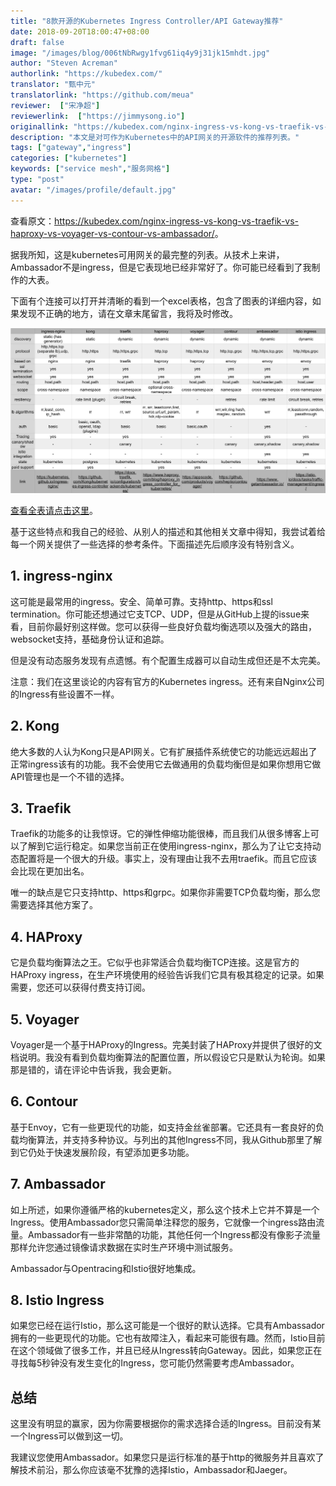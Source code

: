 ```yaml
---
title: "8款开源的Kubernetes Ingress Controller/API Gateway推荐"
date: 2018-09-20T18:00:47+08:00
draft: false
image: "/images/blog/006tNbRwgy1fvg61iq4y9j31jk15mhdt.jpg"
author: "Steven Acreman"
authorlink: "https://kubedex.com/"
translator: "甄中元"
translatorlink: "https://github.com/meua"
reviewer:  ["宋净超"]
reviewerlink:  ["https://jimmysong.io"]
originallink: "https://kubedex.com/nginx-ingress-vs-kong-vs-traefik-vs-haproxy-vs-voyager-vs-contour-vs-ambassador/"
description: "本文是对可作为Kubernetes中的API网关的开源软件的推荐列表。"
tags: ["gateway","ingress"]
categories: ["kubernetes"]
keywords: ["service mesh","服务网格"]
type: "post"
avatar: "/images/profile/default.jpg"
---
```


查看原文：<https://kubedex.com/nginx-ingress-vs-kong-vs-traefik-vs-haproxy-vs-voyager-vs-contour-vs-ambassador/>。

据我所知，这是kubernetes可用网关的最完整的列表。从技术上来讲，Ambassador不是ingress，但是它表现地已经非常好了。你可能已经看到了我制作的大表。

下面有个连接可以打开并清晰的看到一个excel表格，包含了图表的详细内容，如果发现不正确的地方，请在文章末尾留言，我将及时修改。

![](006tNbRwgy1fvg5y29nebj31430l2wio.jpg)

[查看全表请点击这里](https://docs.google.com/spreadsheets/d/16bxRgpO1H_Bn-5xVZ1WrR_I-0A-GOI6egmhvqqLMOmg/edit?usp=sharing)。

基于这些特点和我自己的经验、从别人的描述和其他相关文章中得知，我尝试着给每一个网关提供了一些选择的参考条件。下面描述先后顺序没有特别含义。

## 1. ingress-nginx

这可能是最常用的ingress。安全、简单可靠。支持http、https和ssl termination。你可能还想通过它支TCP、UDP，但是从GitHub上提的issue来看，目前你最好别这样做。您可以获得一些良好负载均衡选项以及强大的路由，websocket支持，基础身份认证和追踪。

但是没有动态服务发现有点遗憾。有个配置生成器可以自动生成但还是不太完美。

注意：我们在这里谈论的内容有官方的Kubernetes ingress。还有来自Nginx公司的Ingress有些设置不一样。

## 2. Kong

绝大多数的人认为Kong只是API网关。它有扩展插件系统使它的功能远远超出了正常ingress该有的功能。我不会使用它去做通用的负载均衡但是如果你想用它做API管理也是一个不错的选择。

## 3. Traefik

Traefik的功能多的让我惊讶。它的弹性伸缩功能很棒，而且我们从很多博客上可以了解到它运行稳定。如果您当前正在使用ingress-nginx，那么为了让它支持动态配置将是一个很大的升级。事实上，没有理由让我不去用traefik。而且它应该会比现在更加出名。

唯一的缺点是它只支持http、https和grpc。如果你非需要TCP负载均衡，那么您需要选择其他方案了。

## 4. HAProxy

它是负载均衡算法之王。它似乎也非常适合负载均衡TCP连接。这是官方的HAProxy ingress，在生产环境使用的经验告诉我们它具有极其稳定的记录。如果需要，您还可以获得付费支持订阅。

## 5. Voyager

Voyager是一个基于HAProxy的Ingress。完美封装了HAProxy并提供了很好的文档说明。我没有看到负载均衡算法的配置位置，所以假设它只是默认为轮询。如果那是错的，请在评论中告诉我，我会更新。

## 6. Contour

基于Envoy，它有一些更现代的功能，如支持金丝雀部署。它还具有一套良好的负载均衡算法，并支持多种协议。与列出的其他Ingress不同，我从Github那里了解到它仍处于快速发展阶段，有望添加更多功能。

## 7. Ambassador

如上所述，如果你遵循严格的kubernetes定义，那么这个技术上它并不算是一个Ingress。使用Ambassador您只需简单注释您的服务，它就像一个ingress路由流量。Ambassador有一些非常酷的功能，其他任何一个Ingress都没有像影子流量那样允许您通过镜像请求数据在实时生产环境中测试服务。

Ambassador与Opentracing和Istio很好地集成。

## 8. Istio Ingress

如果您已经在运行Istio，那么这可能是一个很好的默认选择。它具有Ambassador拥有的一些更现代的功能。它也有故障注入，看起来可能很有趣。然而，Istio目前在这个领域做了很多工作，并且已经从Ingress转向Gateway。因此，如果您正在寻找每5秒钟没有发生变化的Ingress，您可能仍然需要考虑Ambassador。

## 总结

这里没有明显的赢家，因为你需要根据你的需求选择合适的Ingress。目前没有某一个Ingress可以做到这一切。

我建议您使用Ambassador。如果您只是运行标准的基于http的微服务并且喜欢了解技术前沿，那么你应该毫不犹豫的选择Istio，Ambassador和Jaeger。
